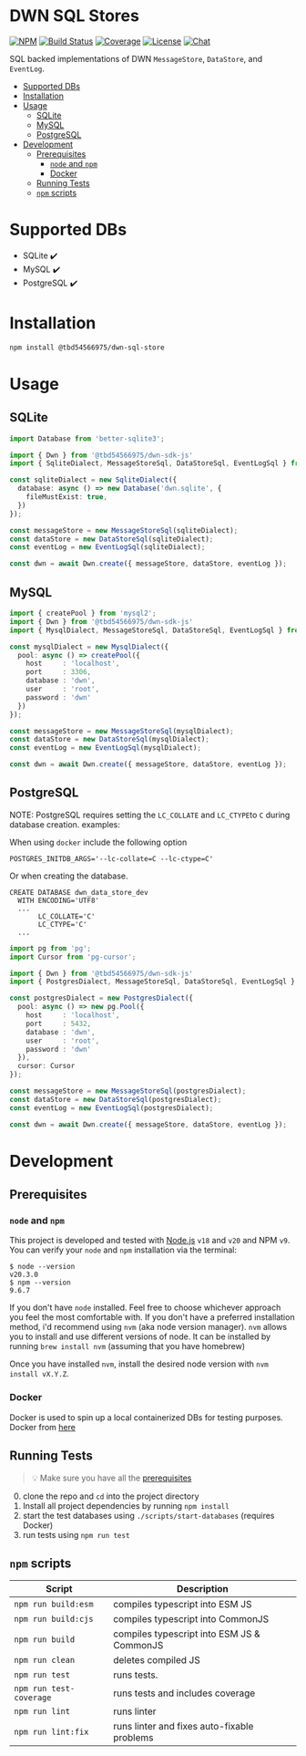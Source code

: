 # DWN SQL Stores <!-- omit in toc -->

[![NPM](https://img.shields.io/npm/v/@tbd54566975/dwn-sql-store.svg?style=flat-square&logo=npm&logoColor=FFFFFF&color=FFEC19&santize=true)](https://www.npmjs.com/package/@tbd54566975/dwn-sql-store)
[![Build Status](https://img.shields.io/github/actions/workflow/status/TBD54566975/dwn-sql-store/integrity-checks.yml?branch=main&logo=github&label=ci&logoColor=FFFFFF&style=flat-square)](https://github.com/TBD54566975/dwn-sql-store/actions/workflows/integrity-checks.yml)
[![Coverage](https://img.shields.io/codecov/c/gh/tbd54566975/dwn-sql-store/main?logo=codecov&logoColor=FFFFFF&style=flat-square&token=YI87CKF1LI)](https://codecov.io/github/TBD54566975/dwn-sql-store)
[![License](https://img.shields.io/npm/l/@tbd54566975/dwn-sql-store.svg?style=flat-square&color=24f2ff&logo=apache&logoColor=FFFFFF&santize=true)](https://github.com/TBD54566975/dwn-sql-store/blob/main/LICENSE)
[![Chat](https://img.shields.io/badge/chat-on%20discord-7289da.svg?style=flat-square&color=9a1aff&logo=discord&logoColor=FFFFFF&sanitize=true)](https://discord.com/channels/937858703112155166/969272658501976117)


SQL backed implementations of DWN `MessageStore`, `DataStore`, and `EventLog`. 

- [Supported DBs](#supported-dbs)
- [Installation](#installation)
- [Usage](#usage)
  - [SQLite](#sqlite)
  - [MySQL](#mysql)
  - [PostgreSQL](#postgresql)
- [Development](#development)
  - [Prerequisites](#prerequisites)
    - [`node` and `npm`](#node-and-npm)
    - [Docker](#docker)
  - [Running Tests](#running-tests)
  - [`npm` scripts](#npm-scripts)


# Supported DBs
* SQLite ✔️
* MySQL ✔️
* PostgreSQL ✔️

# Installation

```bash
npm install @tbd54566975/dwn-sql-store
```

# Usage

## SQLite

```typescript
import Database from 'better-sqlite3';

import { Dwn } from '@tbd54566975/dwn-sdk-js'
import { SqliteDialect, MessageStoreSql, DataStoreSql, EventLogSql } from '@tbd54566975/dwn-sql-store';

const sqliteDialect = new SqliteDialect({
  database: async () => new Database('dwn.sqlite', {
    fileMustExist: true,
  })
});

const messageStore = new MessageStoreSql(sqliteDialect);
const dataStore = new DataStoreSql(sqliteDialect);
const eventLog = new EventLogSql(sqliteDialect);

const dwn = await Dwn.create({ messageStore, dataStore, eventLog });
```

## MySQL

```typescript
import { createPool } from 'mysql2';
import { Dwn } from '@tbd54566975/dwn-sdk-js'
import { MysqlDialect, MessageStoreSql, DataStoreSql, EventLogSql } from '@tbd54566975/dwn-sql-store';

const mysqlDialect = new MysqlDialect({
  pool: async () => createPool({
    host     : 'localhost',
    port     : 3306,
    database : 'dwn',
    user     : 'root',
    password : 'dwn'
  })
});

const messageStore = new MessageStoreSql(mysqlDialect);
const dataStore = new DataStoreSql(mysqlDialect);
const eventLog = new EventLogSql(mysqlDialect);

const dwn = await Dwn.create({ messageStore, dataStore, eventLog });
```

## PostgreSQL

NOTE: PostgreSQL requires setting the `LC_COLLATE` and `LC_CTYPE`to `C` during database creation.
examples:

When using `docker` include the following option
```
POSTGRES_INITDB_ARGS='--lc-collate=C --lc-ctype=C'
```

Or when creating the database.
```
CREATE DATABASE dwn_data_store_dev
  WITH ENCODING='UTF8'
  ...
       LC_COLLATE='C'
       LC_CTYPE='C'
  ...

```


```typescript
import pg from 'pg';
import Cursor from 'pg-cursor';

import { Dwn } from '@tbd54566975/dwn-sdk-js'
import { PostgresDialect, MessageStoreSql, DataStoreSql, EventLogSql } from '@tbd54566975/dwn-sql-store';

const postgresDialect = new PostgresDialect({
  pool: async () => new pg.Pool({
    host     : 'localhost',
    port     : 5432,
    database : 'dwn',
    user     : 'root',
    password : 'dwn'
  }),
  cursor: Cursor
});

const messageStore = new MessageStoreSql(postgresDialect);
const dataStore = new DataStoreSql(postgresDialect);
const eventLog = new EventLogSql(postgresDialect);

const dwn = await Dwn.create({ messageStore, dataStore, eventLog });
```

# Development

## Prerequisites
### `node` and `npm`
This project is developed and tested with [Node.js](https://nodejs.org/en/about/previous-releases)
`v18` and `v20` and NPM `v9`. You can verify your `node` and `npm` installation via the terminal:

```
$ node --version
v20.3.0
$ npm --version
9.6.7
```

If you don't have `node` installed. Feel free to choose whichever approach you feel the most comfortable with. If you don't have a preferred installation method, i'd recommend using `nvm` (aka node version manager). `nvm` allows you to install and use different versions of node. It can be installed by running `brew install nvm` (assuming that you have homebrew)

Once you have installed `nvm`, install the desired node version with `nvm install vX.Y.Z`.

### Docker
Docker is used to spin up a local containerized DBs for testing purposes. Docker from [here](https://docs.docker.com/engine/install/)

## Running Tests
> 💡 Make sure you have all the [prerequisites](#prerequisites)

0. clone the repo and `cd` into the project directory
1. Install all project dependencies by running `npm install`
2. start the test databases using `./scripts/start-databases` (requires Docker)
3. run tests using `npm run test`

## `npm` scripts

| Script                  | Description                                 |
| ----------------------- | ------------------------------------------- |
| `npm run build:esm`    | compiles typescript into ESM JS                                    |
| `npm run build:cjs`    | compiles typescript into CommonJS                                  |
| `npm run build`        | compiles typescript into ESM JS & CommonJS                         |
| `npm run clean`        | deletes compiled JS                                                |
| `npm run test`          | runs tests.                                 |
| `npm run test-coverage` | runs tests and includes coverage            |
| `npm run lint`          | runs linter                                 |
| `npm run lint:fix`      | runs linter and fixes auto-fixable problems |
